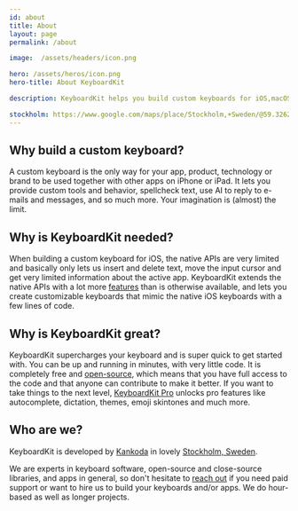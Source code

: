 ```yaml
---
id: about
title: About
layout: page
permalink: /about

image:  /assets/headers/icon.png

hero: /assets/heros/icon.png
hero-title: About KeyboardKit

description: KeyboardKit helps you build custom keyboards for iOS,macOS, tvOS and watchOS, using native technologies like Swift and SwiftUI.

stockholm: https://www.google.com/maps/place/Stockholm,+Sweden/@59.3262131,17.8172499,11z/data=!3m1!4b1!4m6!3m5!1s0x465f763119640bcb:0xa80d27d3679d7766!8m2!3d59.3293235!4d18.0685808!16zL20vMDZteHM
---
```


## Why build a custom keyboard?

A custom keyboard is the only way for your app, product, technology or brand to be used together with other apps on iPhone or iPad. It lets you provide custom tools and behavior, spellcheck text, use AI to reply to e-mails and messages, and so much more. Your imagination is (almost) the limit.


## Why is KeyboardKit needed?

When building a custom keyboard for iOS, the native APIs are very limited and basically only lets us insert and delete text, move the input cursor and get very limited information about the active app. 
KeyboardKit extends the native APIs with a lot more [features](/features) than is otherwise available, and lets you create customizable keyboards that mimic the native iOS keyboards with a few lines of code.


## Why is KeyboardKit great?

KeyboardKit supercharges your keyboard and is super quick to get started with. You can be up and running in minutes, with very little code. It is completely free and [open-source](/open-source), which means that you have full access to the code and that anyone can contribute to make it better.
If you want to take things to the next level, [KeyboardKit Pro](/pro) unlocks pro features like autocomplete, dictation, themes, emoji skintones and much more.


## Who are we?

KeyboardKit is developed by [Kankoda](https://kankoda.com) in lovely [Stockholm, Sweden]({{page.stockholm}}). 

We are experts in keyboard software, open-source and close-source libraries, and apps in general, so don't hesitate to [reach out](mailto:{{site.email}}) if you need paid support or want to hire us to build your keyboards and/or apps. We do hour-based as well as longer projects.